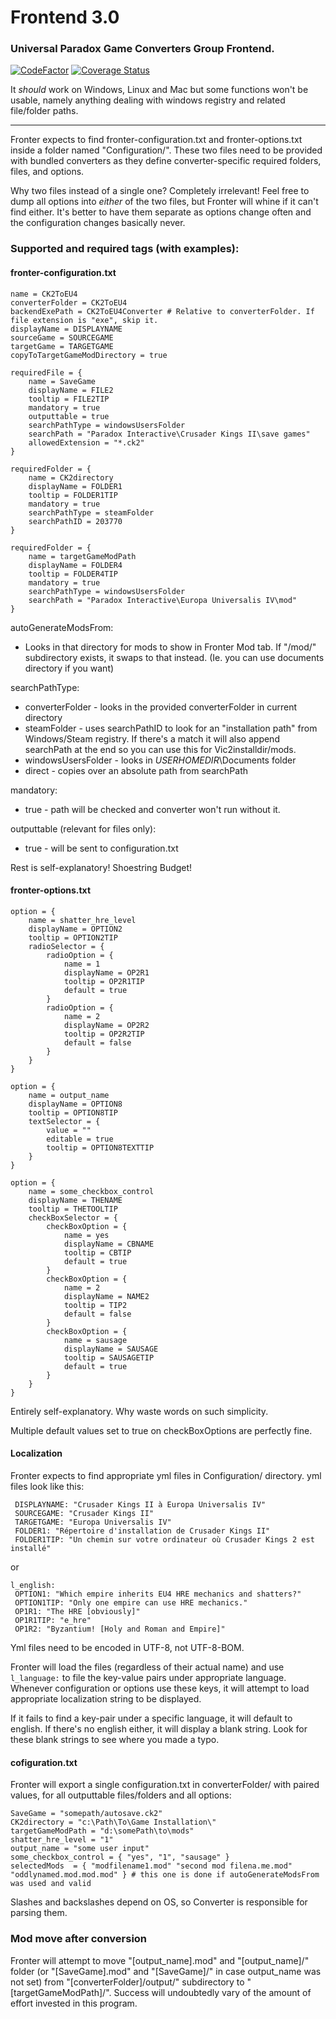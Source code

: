 # Frontend 3.0
### Universal Paradox Game Converters Group Frontend.
[![CodeFactor](https://www.codefactor.io/repository/github/paradoxgameconverters/fronter.net/badge)](https://www.codefactor.io/repository/github/paradoxgameconverters/fronter.net)
[![Coverage Status](https://coveralls.io/repos/github/ParadoxGameConverters/Fronter.NET/badge.svg?branch=main)](https://coveralls.io/github/ParadoxGameConverters/Fronter.NET?branch=main)

It *should* work on Windows, Linux and Mac but some functions won't be usable,
namely anything dealing with windows registry and related file/folder paths.

---

Fronter expects to find fronter-configuration.txt and fronter-options.txt inside a folder named "Configuration/".
These two files need to be provided with bundled converters as they define converter-specific required folders, files, and options.

Why two files instead of a single one? Completely irrelevant! Feel free to dump all options into *either* of the two files,
but Fronter will whine if it can't find either. It's better to have them separate as options change often and the configuration changes basically never.

### Supported and required tags (with examples):
#### fronter-configuration.txt

```
name = CK2ToEU4
converterFolder = CK2ToEU4
backendExePath = CK2ToEU4Converter # Relative to converterFolder. If file extension is "exe", skip it.
displayName = DISPLAYNAME
sourceGame = SOURCEGAME
targetGame = TARGETGAME
copyToTargetGameModDirectory = true

requiredFile = {
	name = SaveGame
	displayName = FILE2
	tooltip = FILE2TIP
	mandatory = true
	outputtable = true
	searchPathType = windowsUsersFolder
	searchPath = "Paradox Interactive\Crusader Kings II\save games"
	allowedExtension = "*.ck2"
}

requiredFolder = {
	name = CK2directory
	displayName = FOLDER1
	tooltip = FOLDER1TIP
	mandatory = true
	searchPathType = steamFolder
	searchPathID = 203770
}

requiredFolder = {
	name = targetGameModPath
	displayName = FOLDER4
	tooltip = FOLDER4TIP
	mandatory = true
	searchPathType = windowsUsersFolder
	searchPath = "Paradox Interactive\Europa Universalis IV\mod"
}
```

autoGenerateModsFrom:
-   Looks in that directory for mods to show in Fronter Mod tab. If "/mod/" subdirectory exists, it swaps to that instead. (Ie. you can use documents directory if you want)

searchPathType:
-   converterFolder - looks in the provided converterFolder in current directory
-   steamFolder - uses searchPathID to look for an "installation path" from Windows/Steam registry. If there's a match it will also append searchPath at the end so you can use this for Vic2installdir/mods.
-   windowsUsersFolder - looks in $USERHOMEDIR$\Documents folder
-   direct - copies over an absolute path from searchPath

mandatory:
-   true - path will be checked and converter won't run without it.

outputtable (relevant for files only):
-   true - will be sent to configuration.txt

Rest is self-explanatory! Shoestring Budget!

#### fronter-options.txt

```
option = {
	name = shatter_hre_level
	displayName = OPTION2
	tooltip = OPTION2TIP
	radioSelector = {
		radioOption = {
			name = 1
			displayName = OP2R1
			tooltip = OP2R1TIP
			default = true
		}
		radioOption = {
			name = 2
			displayName = OP2R2
			tooltip = OP2R2TIP
			default = false
		}
	}
}

option = {
	name = output_name
	displayName = OPTION8
	tooltip = OPTION8TIP
	textSelector = {	
		value = ""
		editable = true
		tooltip = OPTION8TEXTTIP
	}
}

option = {
	name = some_checkbox_control
	displayName = THENAME
	tooltip = THETOOLTIP
	checkBoxSelector = {
		checkBoxOption = {
			name = yes
			displayName = CBNAME
			tooltip = CBTIP
			default = true
		}
		checkBoxOption = {
			name = 2
			displayName = NAME2
			tooltip = TIP2
			default = false
		}
		checkBoxOption = {
			name = sausage
			displayName = SAUSAGE
			tooltip = SAUSAGETIP
			default = true
		}
	}
}
```

Entirely self-explanatory. Why waste words on such simplicity.

Multiple default values set to true on checkBoxOptions are perfectly fine.

#### Localization

Fronter expects to find appropriate yml files in Configuration/ directory. yml files look like this:

```l_french:
 DISPLAYNAME: "Crusader Kings II à Europa Universalis IV"
 SOURCEGAME: "Crusader Kings II"
 TARGETGAME: "Europa Universalis IV"
 FOLDER1: "Répertoire d'installation de Crusader Kings II"
 FOLDER1TIP: "Un chemin sur votre ordinateur où Crusader Kings 2 est installé"
```
or
```
l_english:
 OPTION1: "Which empire inherits EU4 HRE mechanics and shatters?"
 OPTION1TIP: "Only one empire can use HRE mechanics."
 OP1R1: "The HRE [obviously]"
 OP1R1TIP: "e_hre"
 OP1R2: "Byzantium! [Holy and Roman and Empire]"
```

Yml files need to be encoded in UTF-8, not UTF-8-BOM.

Fronter will load the files (regardless of their actual name) and use `l_language:` to file the key-value pairs under appropriate language.
Whenever configuration or options use these keys, it will attempt to load appropriate localization string to be displayed.

If it fails to find a key-pair under a specific language, it will default to english. If there's no english either, it will display a blank string. 
Look for these blank strings to see where you made a typo.

#### cofiguration.txt

Fronter will export a single configuration.txt in converterFolder/ with paired values, for all outputtable files/folders and all options:

```
SaveGame = "somepath/autosave.ck2"
CK2directory = "c:\Path\To\Game Installation\"
targetGameModPath = "d:\somePath\to\mods"
shatter_hre_level = "1"
output_name = "some user input"
some_checkbox_control = { "yes", "1", "sausage" }
selectedMods  = { "modfilename1.mod" "second mod filena.me.mod" "oddlynamed.mod.mod.mod" } # this one is done if autoGenerateModsFrom was used and valid
```

Slashes and backslashes depend on OS, so Converter is responsible for parsing them.

### Mod move after conversion

Fronter will attempt to move "\[output_name\].mod" and "\[output_name\]/" folder (or "\[SaveGame\].mod" and "\[SaveGame\]/" in case output_name was not set) from "\[converterFolder\]/output/" subdirectory to "\[targetGameModPath\]/".
Success will undoubtedly vary of the amount of effort invested in this program.
